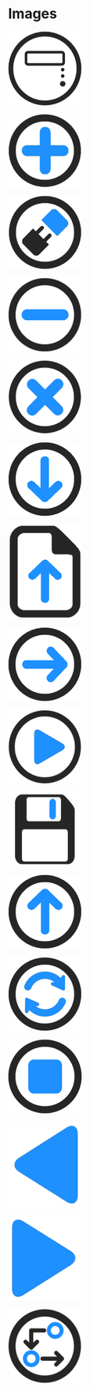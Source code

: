 # Images

[<img src="https://raw.githubusercontent.com/deltarobotone/image_database/master/icons/icons%20(1).png" width="150">](https://raw.githubusercontent.com/deltarobotone/image_database/master/icons/icons%20(1).png)

[<img src="https://raw.githubusercontent.com/deltarobotone/image_database/master/icons/icons%20(2).png" width="150">](https://raw.githubusercontent.com/deltarobotone/image_database/master/icons/icons%20(2).png)

[<img src="https://raw.githubusercontent.com/deltarobotone/image_database/master/icons/icons%20(3).png" width="150">](https://raw.githubusercontent.com/deltarobotone/image_database/master/icons/icons%20(3).png)

[<img src="https://raw.githubusercontent.com/deltarobotone/image_database/master/icons/icons%20(4).png" width="150">](https://raw.githubusercontent.com/deltarobotone/image_database/master/icons/icons%20(4).png)

[<img src="https://raw.githubusercontent.com/deltarobotone/image_database/master/icons/icons%20(5).png" width="150">](https://raw.githubusercontent.com/deltarobotone/image_database/master/icons/icons%20(5).png)

[<img src="https://raw.githubusercontent.com/deltarobotone/image_database/master/icons/icons%20(6).png" width="150">](https://raw.githubusercontent.com/deltarobotone/image_database/master/icons/icons%20(6).png)

[<img src="https://raw.githubusercontent.com/deltarobotone/image_database/master/icons/icons%20(7).png" width="150">](https://raw.githubusercontent.com/deltarobotone/image_database/master/icons/icons%20(7).png)

[<img src="https://raw.githubusercontent.com/deltarobotone/image_database/master/icons/icons%20(8).png" width="150">](https://raw.githubusercontent.com/deltarobotone/image_database/master/icons/icons%20(8).png)

[<img src="https://raw.githubusercontent.com/deltarobotone/image_database/master/icons/icons%20(9).png" width="150">](https://raw.githubusercontent.com/deltarobotone/image_database/master/icons/icons%20(9).png)

[<img src="https://raw.githubusercontent.com/deltarobotone/image_database/master/icons/icons%20(10).png" width="150">](https://raw.githubusercontent.com/deltarobotone/image_database/master/icons/icons%20(10).png)

[<img src="https://raw.githubusercontent.com/deltarobotone/image_database/master/icons/icons%20(11).png" width="150">](https://raw.githubusercontent.com/deltarobotone/image_database/master/icons/icons%20(11).png)

[<img src="https://raw.githubusercontent.com/deltarobotone/image_database/master/icons/icons%20(12).png" width="150">](https://raw.githubusercontent.com/deltarobotone/image_database/master/icons/icons%20(12).png)

[<img src="https://raw.githubusercontent.com/deltarobotone/image_database/master/icons/icons%20(13).png" width="150">](https://raw.githubusercontent.com/deltarobotone/image_database/master/icons/icons%20(13).png)

[<img src="https://raw.githubusercontent.com/deltarobotone/image_database/master/icons/icons%20(14).png" width="150">](https://raw.githubusercontent.com/deltarobotone/image_database/master/icons/icons%20(14).png)

[<img src="https://raw.githubusercontent.com/deltarobotone/image_database/master/icons/icons%20(15).png" width="150">](https://raw.githubusercontent.com/deltarobotone/image_database/master/icons/icons%20(15).png)

[<img src="https://raw.githubusercontent.com/deltarobotone/image_database/master/icons/icons%20(16).png" width="150">](https://raw.githubusercontent.com/deltarobotone/image_database/master/icons/icons%20(16).png)
